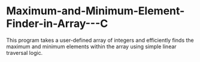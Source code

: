 # Maximum-and-Minimum-Element-Finder-in-Array---C
This program takes a user-defined array of integers and efficiently finds the maximum and minimum elements within the array using simple linear traversal logic.
